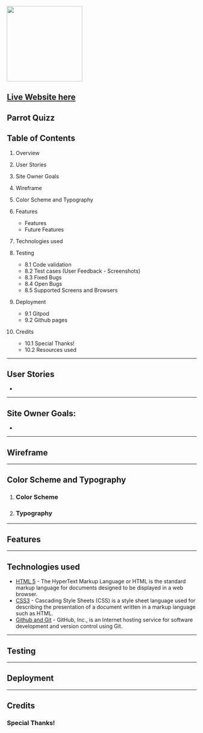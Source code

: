 <img id="logo" src="assets/images/logo.png"
     alt=""
     width="200px" />

<h2><a href="https://luciotorelli.github.io/parrot-quiz/index.html" target="_blank">Live Website here</a></h2>


Parrot Quizz
---

## Table of Contents


1.  Overview
2.  User Stories
3.  Site Owner Goals
4.  Wireframe
5.  Color Scheme and Typography
6.  Features
    - Features
    - Future Features
7.  Technologies used
8.  Testing
    - 8.1 Code validation
    - 8.2 Test cases (User Feedback - Screenshots)
    - 8.3 Fixed Bugs
    - 8.4 Open Bugs
    - 8.5 Supported Screens and Browsers

9.  Deployment
    - 9.1 Gitpod
    - 9.2 Github pages
10. Credits
    - 10.1 Special Thanks!
    - 10.2 Resources used



---

## User Stories

- 



---

## Site Owner Goals:

- 


---

## Wireframe


---

## Color Scheme and Typography



1. ### Color Scheme



2. ### Typography


---

## Features


---

## Technologies used

- [HTML 5](https://en.wikipedia.org/wiki/HTML5) - The HyperText Markup Language or HTML is the standard markup language for documents designed to be displayed in a web browser.
- [CSS3](https://www.w3schools.com/css/) - Cascading Style Sheets (CSS) is a style sheet language used for describing the presentation of a document written in a markup language such as HTML.
- [Github and Git](https://docs.github.com/en/get-started/using-git/about-git) - GitHub, Inc., is an Internet hosting service for software development and version control using Git.

---

## Testing


---


## Deployment


---

## Credits

### Special Thanks!

